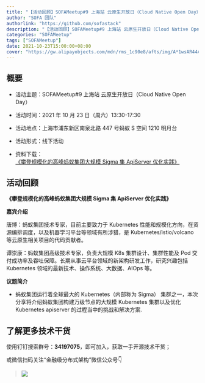 ```yaml
---
title: "【活动回顾】SOFAMeetup#9 上海站 云原生开放日（Cloud Native Open Day）"
author: "SOFA 团队"
authorlink: "https://github.com/sofastack"
description: "【活动回顾】SOFAMeetup#9 上海站 云原生开放日（Cloud Native Open Day）"
categories: "SOFAMeetup"
tags: ["SOFAMeetup"]
date: 2021-10-23T15:00:00+08:00
cover: "https://gw.alipayobjects.com/mdn/rms_1c90e8/afts/img/A*1wsAR44ALTEAAAAAAAAAAAAAARQnAQ"
---
```


## 概要

- 活动主题：SOFAMeetup#9 上海站 云原生开放日（Cloud Native Open Day）

- 活动时间：2021 年 10 月 23 日（周六）13:30-17:30

- 活动地点：上海市浦东新区南泉北路 447 号蚂蚁 S 空间 1210 明月台

- 活动形式：线下活动

- 资料下载：<br/>
[《攀登规模化的高峰蚂蚁集团大规模 Sigma 集 ApiServer 优化实践》](https://gw.alipayobjects.com/os/bmw-prod/75201cac-3aff-499b-8715-8809c00ae977.pdf)<br/>

## 活动回顾 

**《攀登规模化的高峰蚂蚁集团大规模 Sigma 集 ApiServer 优化实践》**

**嘉宾介绍**

唐博：蚂蚁集团技术专家，目前主要致力于 Kubernetes 性能和规模化方向，在资源编排调度，以及机器学习平台等领域有所涉猎，是 Kubernetes/istio/volcano 等云原生相关项目的代码贡献者。 

谭崇康：蚂蚁集团高级技术专家，负责大规模 K8s 集群设计、集群性能及 Pod 交付成功率及吞吐保障。长期从事云平台领域的新架构研发工作，研究兴趣包括 Kubernetes 领域的最新技术、操作系统、大数据、AIOps 等。

**议题简介**

- 蚂蚁集团运行着全球最大的 Kubernetes（内部称为 Sigma） 集群之一，本次分享将介绍蚂蚁集团构建万级节点的大规模 Kubernetes 集群以及优化 Kubernetes apiserver 的过程当中的挑战和解决方案.

## 了解更多技术干货

使用钉钉搜索群号：**34197075**，即可加入，获取一手开源技术干货；

或微信扫码关注“金融级分布式架构”微信公众号👇

>![](https://gw.alipayobjects.com/mdn/rms_1c90e8/afts/img/A*gT8sT7fFmNoAAAAAAAAAAAAAARQnAQ)
